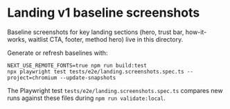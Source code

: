# Landing v1 baseline screenshots

Baseline screenshots for key landing sections (hero, trust bar, how-it-works, waitlist CTA, footer, method hero) live in this directory.

Generate or refresh baselines with:

```
NEXT_USE_REMOTE_FONTS=true npm run build:test
npx playwright test tests/e2e/landing.screenshots.spec.ts --project=chromium --update-snapshots
```

The Playwright test `tests/e2e/landing.screenshots.spec.ts` compares new runs against these files during `npm run validate:local`.
